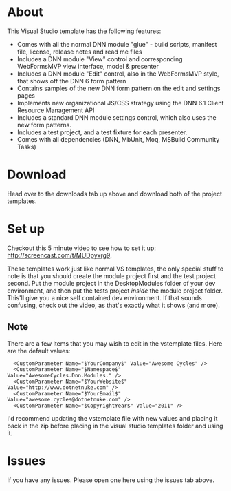 About
=====

This Visual Studio template has the following features:

* Comes with all the normal DNN module "glue" - build scripts, manifest file, license, release notes and read me files
* Includes a DNN module "View" control and corresponding WebFormsMVP view interface, model & presenter
* Includes a DNN module "Edit" control, also in the WebFormsMVP style, that shows off the DNN 6 form pattern
* Contains samples of the new DNN form pattern on the edit and settings pages
* Implements new organizational JS/CSS strategy using the DNN 6.1 Client Resource Management API
* Includes a standard DNN module settings control, which also uses the new form patterns.
* Includes a test project, and a test fixture for each presenter.
* Comes with all dependencies (DNN, MbUnit, Moq, MSBuild Community Tasks)

Download
========
Head over to the downloads tab up above and download both of the project templates.

Set up
======
Checkout this 5 minute video to see how to set it up: http://screencast.com/t/MUDpyxrg9. 

These templates work just like normal VS templates, the only special stuff to note is that you should create the module project first and the test project second. Put the module project in the DesktopModules folder of your dev environment, and then put the tests project *inside* the module project folder. This'll give you a nice self contained dev environment. If that sounds confusing, check out the video, as that's exactly what it shows (and more).

Note
----
There are a few items that you may wish to edit in the vstemplate files. Here are the default values:

      <CustomParameter Name="$YourCompany$" Value="Awesome Cycles" />
      <CustomParameter Name="$Namespace$" Value="AwesomeCycles.Dnn.Modules." />
      <CustomParameter Name="$YourWebsite$" Value="http://www.dotnetnuke.com" />
      <CustomParameter Name="$YourEmail$" Value="awesome.cycles@dotnetnuke.com" />
      <CustomParameter Name="$CopyrightYear$" Value="2011" />

I'd recommend updating the vstemplate file with new values and placing it back in the zip before placing in the visual studio templates folder and using it.

Issues
======
If you have any issues. Please open one here using the issues tab above.